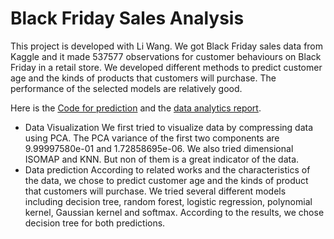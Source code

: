 # Black Friday Sales Analysis

This project is developed with Li Wang. 
We got Black Friday sales data from Kaggle and it made
537577 observations for customer behaviours on Black Friday in a retail store. We
developed different methods to predict customer age and the kinds of products that
customers will purchase. The performance of the selected models are relatively
good.

Here is the [Code for prediction](code) and the [data analytics report](report.pdf).

* Data Visualization
We first tried to visualize data by compressing data using PCA. The PCA variance of the first two components
are 9.99997580e-01 and 1.72858695e-06. We also tried dimensional ISOMAP and KNN. But non of them is a great indicator of the data.
* Data prediction
According to related works and the characteristics of the data, we chose to predict customer age and the kinds of product that customers will purchase.
We tried several different models including decision tree, random forest, logistic regression, polynomial kernel, Gaussian kernel and softmax. 
According to the results, we chose decision tree for both predictions. 
